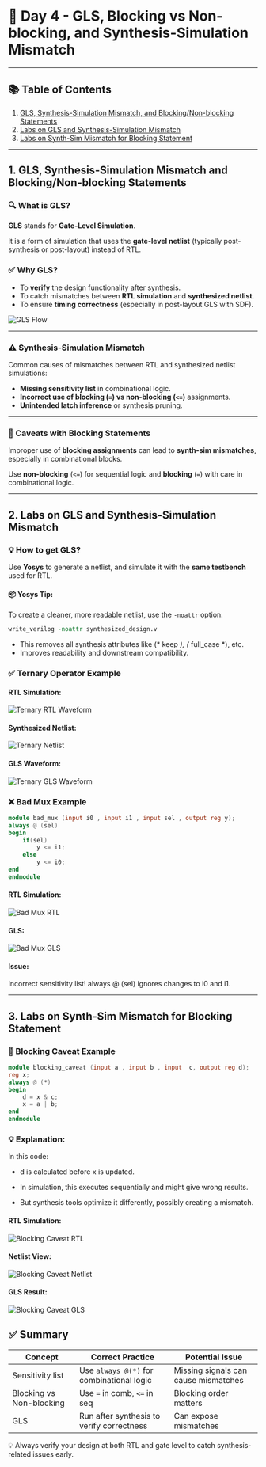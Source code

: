 # 🧠 Day 4 - GLS, Blocking vs Non-blocking, and Synthesis-Simulation Mismatch

---

## 📚 Table of Contents

1. [GLS, Synthesis-Simulation Mismatch, and Blocking/Non-blocking Statements](#1-gls-synthesis-simulation-mismatch-and-blockingnon-blocking-statements)  
2. [Labs on GLS and Synthesis-Simulation Mismatch](#2-Labs-on-GLS-and-Synthesis-Simulation-Mismatch)  
3. [Labs on Synth-Sim Mismatch for Blocking Statement](#3-labs-on-synth-sim-mismatch-for-blocking-statement)

---

## 1. GLS, Synthesis-Simulation Mismatch and Blocking/Non-blocking Statements

### 🔍 What is GLS?

**GLS** stands for **Gate-Level Simulation**.

It is a form of simulation that uses the **gate-level netlist** (typically post-synthesis or post-layout) instead of RTL.

### ✅ Why GLS?

- To **verify** the design functionality after synthesis.
- To catch mismatches between **RTL simulation** and **synthesized netlist**.
- To ensure **timing correctness** (especially in post-layout GLS with SDF).
  
![GLS Flow](GLS_flow.png)

---

### ⚠️ Synthesis-Simulation Mismatch

Common causes of mismatches between RTL and synthesized netlist simulations:

- **Missing sensitivity list** in combinational logic.
- **Incorrect use of blocking (`=`) vs non-blocking (`<=`)** assignments.
- **Unintended latch inference** or synthesis pruning.

---

### 🔁 Caveats with Blocking Statements

Improper use of **blocking assignments** can lead to **synth-sim mismatches**, especially in combinational blocks.

Use **non-blocking** (`<=`) for sequential logic and **blocking** (`=`) with care in combinational logic.

---

## 2. Labs on GLS and Synthesis-Simulation Mismatch

### 💡 How to get GLS?

Use **Yosys** to generate a netlist, and simulate it with the **same testbench** used for RTL.

#### 📦 Yosys Tip:

To create a cleaner, more readable netlist, use the `-noattr` option:

```tcl
write_verilog -noattr synthesized_design.v
```
- This removes all synthesis attributes like (* keep *), (* full_case *), etc.
- Improves readability and downstream compatibility.



### ✅ Ternary Operator Example
#### RTL Simulation:
![Ternary RTL Waveform](Images/ter_wave.png)

#### Synthesized Netlist:
![Ternary Netlist](Images/ter_net.png)

#### GLS Waveform:
![Ternary GLS Waveform](Images/ter_wave_gls.png)

### ❌ Bad Mux Example

```verilog
module bad_mux (input i0 , input i1 , input sel , output reg y);
always @ (sel)
begin
	if(sel)
		y <= i1;
	else 
		y <= i0;
end
endmodule
```
#### RTL Simulation:
![Bad Mux RTL](Images/bad_mux.png)

#### GLS:
![Bad Mux GLS](Images/bad_mux_gls.png)

#### Issue:
Incorrect sensitivity list! always @ (sel) ignores changes to i0 and i1.

---

## 3. Labs on Synth-Sim Mismatch for Blocking Statement

### 🔁 Blocking Caveat Example
```verilog
module blocking_caveat (input a , input b , input  c, output reg d); 
reg x;
always @ (*)
begin
	d = x & c;
	x = a | b;
end
endmodule
```
### 💡 Explanation:

In this code:

- d is calculated before x is updated.

- In simulation, this executes sequentially and might give wrong results.

- But synthesis tools optimize it differently, possibly creating a mismatch.

#### RTL Simulation:
![Blocking Caveat RTL](Images/blo_cav.png)

#### Netlist View:
![Blocking Caveat Netlist](Images/blo_cav_net.png)

#### GLS Result:
![Blocking Caveat GLS](Images/blo_cav_gls.png)

## ✅ Summary

| Concept               | Correct Practice                     | Potential Issue                      |
|-----------------------|--------------------------------------|--------------------------------------|
| Sensitivity list      | Use `always @(*)` for combinational logic | Missing signals can cause mismatches |
| Blocking vs Non-blocking | Use `=` in comb, `<=` in seq         | Blocking order matters               |
| GLS                   | Run after synthesis to verify correctness | Can expose mismatches                |


💡 Always verify your design at both RTL and gate level to catch synthesis-related issues early.






